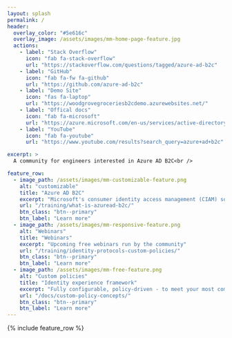 ```yaml
---
layout: splash
permalink: /
header:
  overlay_color: "#5e616c"
  overlay_image: /assets/images/mm-home-page-feature.jpg
  actions:
    - label: "Stack Overflow"
      icon: "fab fa-stack-overflow"
      url: "https://stackoverflow.com/questions/tagged/azure-ad-b2c"
    - label: "GitHub"
      icon: "fab fa-fw fa-github"
      url: "https://github.com/azure-ad-b2c"
    - label: "Demo Site"
      icon: "fas fa-laptop"
      url: "https://woodgrovegroceriesb2cdemo.azurewebsites.net/"
    - label: "Offical docs"
      icon: "fab fa-microsoft"
      url: "https://azure.microsoft.com/en-us/services/active-directory-b2c/"
    - label: "YouTube"
      icon: "fab fa-youtube"
      url: "https://www.youtube.com/results?search_query=azure+ad+b2c"

excerpt: >
  A community for engineers interested in Azure AD B2C<br />

feature_row:
  - image_path: /assets/images/mm-customizable-feature.png
    alt: "customizable"
    title: "Azure AD B2C"
    excerpt: "Microsoft's consumer identity access management (CIAM) solution that can meet your security, scalability and customization requirements."
    url: "/training/what-is-azuread-b2c/"
    btn_class: "btn--primary"
    btn_label: "Learn more"
  - image_path: /assets/images/mm-responsive-feature.png
    alt: "Webinars"
    title: "Webinars"
    excerpt: "Upcoming free webinars run by the community"
    url: "/training/identity-protocols-custom-policies/"
    btn_class: "btn--primary"
    btn_label: "Learn more"
  - image_path: /assets/images/mm-free-feature.png
    alt: "Custom policies"
    title: "Identity experience framework"
    excerpt: "Fully configurable, policy-driven - to meet your most complex requirements."
    url: "/docs/custom-policy-concepts/"
    btn_class: "btn--primary"
    btn_label: "Learn more"      
---
```


{% include feature_row %}
